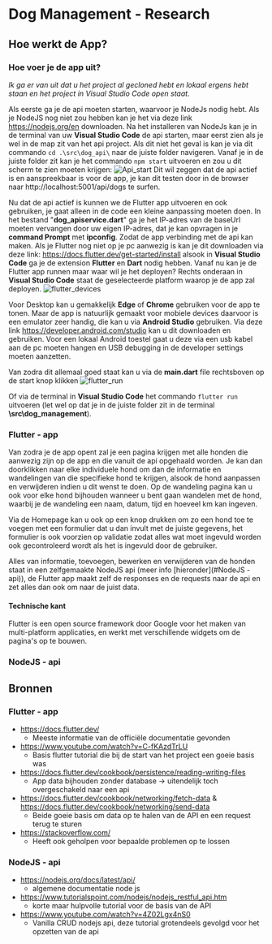 # Dog Management - Research

## Hoe werkt de App?

### Hoe voer je de app uit?

*Ik ga er van uit dat u het project al gecloned hebt en lokaal ergens hebt staan en het project in Visual Studio Code open staat.*

Als eerste ga je de api moeten starten, waarvoor je NodeJs nodig hebt. Als je NodeJS nog niet zou hebben kan je het via deze link https://nodejs.org/en downloaden.
Na het installeren van NodeJs kan je in de terminal van uw **Visual Studio Code** de api starten, maar eerst zien als je wel in de map zit van het api project. Als dit niet het geval is kan je via dit commando `cd .\src\dog_api\` naar de juiste folder navigeren. 
Vanaf je in de juiste folder zit kan je het commando `npm start` uitvoeren en zou u dit scherm te zien moeten krijgen: ![Api_start](https://i.imgur.com/duYUcy9.png) Dit wil zeggen dat de api actief is en aanspreekbaar is voor de app, je kan dit testen door in de browser naar http://localhost:5001/api/dogs te surfen.

Nu dat de api actief is kunnen we de Flutter app uitvoeren en ook gebruiken, je gaat alleen in de code een kleine aanpassing moeten doen. In het bestand "**dog_apiservice.dart**" ga je het IP-adres van de baseUrl moeten vervangen door uw eigen IP-adres, dat je kan opvragen in je **command Prompt** met **ipconfig**. Zodat de app verbinding met de api kan maken.
Als je Flutter nog niet op je pc aanwezig is kan je dit downloaden via deze link: https://docs.flutter.dev/get-started/install alsook in **Visual Studio Code** ga je de extension **Flutter** en **Dart** nodig hebben. 
Vanaf nu kan je de Flutter app runnen maar waar wil je het deployen? Rechts onderaan in **Visual Studio Code** staat de geselecteerde platform waarop je de app zal deployen.
![flutter_devices](https://i.imgur.com/QBKiUku.png)

Voor Desktop kan u gemakkelijk **Edge** of **Chrome** gebruiken voor de app te tonen. Maar de app is natuurlijk gemaakt voor mobiele devices daarvoor is een emulator zeer handig, die kan u via **Android Studio** gebruiken. 
Via deze link https://developer.android.com/studio kan u dit downloaden en gebruiken.
Voor een lokaal Android toestel gaat u deze via een usb kabel aan de pc moeten hangen en USB debugging in de developer settings moeten aanzetten.

Van zodra dit allemaal goed staat kan u via de **main.dart** file rechtsboven op de start knop klikken 
![flutter_run](https://i.imgur.com/mqP3Z8W.png)

Of via de terminal in **Visual Studio Code** het commando `flutter run` uitvoeren (let wel op dat je in de juiste folder zit in de terminal **\src\dog_management**).

### Flutter - app

Van zodra je de app opent zal je een pagina krijgen met alle honden die aanwezig zijn op de app en die vanuit de api opgehaald worden. Je kan dan doorklikken naar elke individuele hond om dan de informatie en wandelingen van die specifieke hond te krijgen, alsook de hond aanpassen en verwijderen indien u dit wenst te doen.
Op de wandeling pagina kan u ook voor elke hond bijhouden wanneer u bent gaan wandelen met de hond, waarbij je de wandeling een naam, datum, tijd en hoeveel km kan ingeven.

Via de Homepage kan u ook op een knop drukken om zo een hond toe te voegen met een formulier dat u dan invult met de juiste gegevens, het formulier is ook voorzien op validatie zodat alles wat moet ingevuld worden ook gecontroleerd wordt als het is ingevuld door de gebruiker. 

Alles van informatie, toevoegen, bewerken en verwijderen van de honden staat in een zelfgemaakte NodeJS api (meer info [hieronder](#NodeJS - api)), de Flutter app maakt zelf de responses en de requests naar de api en zet alles dan ook om naar de juist data.

#### Technische kant 

Flutter is een open source framework door Google voor het maken van multi-platform applicaties, en werkt met verschillende widgets om de pagina's op te bouwen.




### NodeJS - api



## Bronnen

### Flutter - app

- https://docs.flutter.dev/
  - Meeste informatie van de officiële documentatie gevonden
- https://www.youtube.com/watch?v=C-fKAzdTrLU
  - Basis flutter tutorial die bij de start van het project een goeie basis was
- https://docs.flutter.dev/cookbook/persistence/reading-writing-files
  - App data bijhouden zonder database -> uitendelijk toch overgeschakeld naar een api 
- https://docs.flutter.dev/cookbook/networking/fetch-data & https://docs.flutter.dev/cookbook/networking/send-data
  - Beide goeie basis om data op te halen van de API en een request terug te sturen
- https://stackoverflow.com/
  - Heeft ook geholpen voor bepaalde problemen op te lossen





### NodeJS - api

- https://nodejs.org/docs/latest/api/
  - algemene documentatie node js
- https://www.tutorialspoint.com/nodejs/nodejs_restful_api.htm
  - korte maar hulpvolle tutorial voor de basis van de API
- https://www.youtube.com/watch?v=4Z02Lgx4nS0
  - Vanilla CRUD nodejs api, deze tutorial grotendeels gevolgd voor het opzetten van de api
